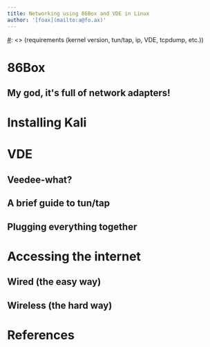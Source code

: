 ```yaml
---
title: Networking using 86Box and VDE in Linux
author: '[foax](mailto:a@fo.ax)'
---
```


[#]: <> (inside-out approach)
[#]: <> (requirements (kernel version, tun/tap, ip, VDE, tcpdump, etc.))

# 86Box

## My god, it's full of network adapters!

[#]: <> (using NE1000)

# Installing Kali

[#]: <> (see separate doc)

# VDE

[#]: <> (https://unix.stackexchange.com/questions/724542/86box-on-linux-slackware-how-to-enable-networking-with-pcap)

## Veedee-what?

## A brief guide to tun/tap

## Plugging everything together

[#]: <> (after setup, final check that tap can see IPX and IP packets)

# Accessing the internet

## Wired (the easy way)

[#]: <> (bridge)
[#]: <> (dhcp works)
[#]: <> (put page where this was described in references)

## Wireless (the hard way)

[#]: <> (3- and 4-address mode)
[#]: <> (no dhcp on wifi -- set up our own or use static config)
[#]: <> (double masquerade)

# References
